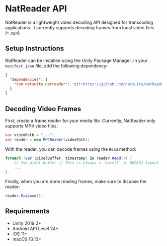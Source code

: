 # NatReader API
NatReader is a lightweight video decoding API designed for transcoding applications. It currently supports decoding frames from local video files (`*.mp4`).

## Setup Instructions
NatReader can be installed using the Unity Package Manager. In your `manifest.json` file, add the following dependency:
```json
{
  "dependencies": {
    "com.natsuite.natreader": "git+https://github.com/natsuite/NatReader"
  }
}
```

## Decoding Video Frames
First, create a frame reader for your media file. Currently, NatReader only supports MP4 video files:
```csharp
var videoPath = "...";
var reader = new MP4Reader(videoPath);
```
With the reader, you can decode frames using the `Read` method:
```csharp
foreach (var (pixelBuffer, timestamp) in reader.Read()) {
    // Use pixel buffer // This is always a `byte[]` in RGBA32 layout
    ...
}
```
Finally, when you are done reading frames, make sure to dispose the reader:
```csharp
reader.Dispose();
```

## Requirements
- Unity 2019.2+
- Android API Level 24+
- iOS 11+
- macOS 10.13+